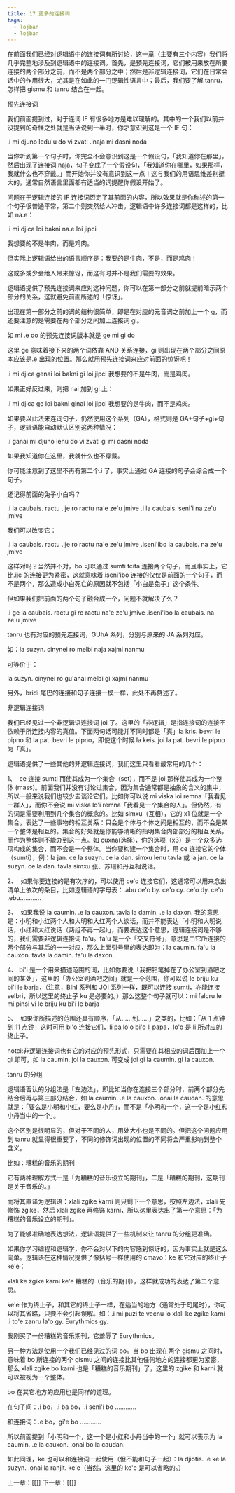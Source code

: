 ```yaml
---
title: 17 更多的连接词
tags:
  - lojban
  - lojban
---
```

在前面我们已经对逻辑语中的连接词有所讨论，这一章（主要有三个内容）我们将几乎完整地涉及到逻辑语中的连接词。首先，是预先连接词，它们被用来放在所要连接的两个部分之前，而不是两个部分之中；然后是非逻辑连接词，它们在日常会话中的作用很大，尤其是在如此的一门逻辑性语言中；最后，我们要了解 tanru，怎样把 gismu 和 tanru 结合在一起。

预先连接词

我们前面提到过，对于连词 IF 有很多地方是难以理解的。其中的一个我们以前并没提到的奇怪之处就是当话说到一半时，你才意识到这是一个 IF 句：

.i mi djuno ledu'u do vi zvati .inaja mi dasni noda

当你听到第一个句子时，你完全不会意识到这是一个假设句，「我知道你在那里」，然后出现了连接词 naja，句子变成了一个假设句，「我知道你在哪里，如果那样，我就什么也不穿戴。」而开始你并没有意识到这一点！这与我们的用语思维差别挺大的，通常自然语言里面都有适当的词提醒你假设开始了。

问题在于逻辑连接的 IF 连接词否定了其前面的内容，所以效果就是你称述的第一个句子很普通平常，第二个则突然给人冲击。逻辑语中许多连接词都是这样的，比如 na.e：

.i mi djica loi bakni na.e loi jipci

我想要的不是牛肉，而是鸡肉。

但实际上逻辑语给出的语言顺序是：我要的是牛肉，不是，而是鸡肉！

这或多或少会给人带来惊讶，而这有时并不是我们需要的效果。

逻辑语提供了预先连接词来应对这种问题，你可以在第一部分之前就提前暗示两个部分的关系，这就避免前面所述的「惊讶」。

出现在第一部分之前的词的结构很简单，即是在对应的元音词之前加上一个 g，而还要注意的是需要在两个部分之间加上连接词 gi。

如 mi .e do 的预先连接词版本就是 ge mi gi do

这里 ge 意味着接下来的两个词依靠 AND 关系连接，gi 则出现在两个部分之间原本应该是.e 出现的位置。那么就用预先连接词来应对前面的惊讶吧！

.i mi djica genai loi bakni gi loi jipci 我想要的不是牛肉，而是鸡肉。

如果正好反过来，则把 nai 加到 gi 上：

.i mi djica ge loi bakni ginai loi jipci 我想要的是牛肉，而不是鸡肉。

如果要以此法来连词句子，仍然使用这个系列（GA），格式则是 GA+句子+gi+句子，逻辑语能自动默认区别这两种情况：

.i ganai mi djuno lenu do vi zvati gi mi dasni noda

如果我知道你在这里，我就什么也不穿戴。

你可能注意到了这里不再有第二个.i 了，事实上通过 GA 连接的句子会综合成一个句子。

还记得前面的兔子小白吗？

.i la caubais. ractu .ije ro ractu na'e ze'u jmive .i la caubais. seni'i na ze'u jmive

我们可以改变它：

.i la caubais. ractu .ije ro ractu na'e ze'u jmive .iseni'ibo la caubais. na ze'u jmive

这样对吗？当然并不对，bo 可以通过 sumti tcita 连接两个句子，而且事实上，它比.ije 的连接更为紧密，这就意味着.iseni'ibo 连接的仅仅是前面的一个句子，而不是两个，那么造成小白死亡的原因就不包括「小白是兔子」这个条件。

但如果我们把前面的两个句子融合成一个，问题不就解决了么？

.i ge la caubais. ractu gi ro ractu na'e ze'u jmive .iseni'ibo la caubais. na ze'u jmive

tanru 也有对应的预先连接词，GUhA 系列，分别与原来的 JA 系列对应。

如：la suzyn. cinynei ro melbi naja xajmi nanmu

可等价于：

la suzyn. cinynei ro gu'anai melbi gi xajmi nanmu

另外，bridi 尾巴的连接和句子连接一模一样，此处不再赘述了。

非逻辑连接词

我们已经见过一个非逻辑语连接词 joi 了。这里的「非逻辑」是指连接词的连接不依赖于所连接内容的真值。下面两句话可能并不同时都是「真」la kris. bevri le pipno 和 la pat. bevri le pipno，即使这个时候 la keis. joi la pat. bevri le pipno 为「真」。

逻辑语提供了一些其他的非逻辑连接词，我们这里只看看最常用的几个：

1、  ce 连接 sumti 而使其成为一个集合（set），而不是 joi 那样使其成为一个整体 (mass)。前面我们并没有讨论过集合，因为集合通常都是抽象的含义的集中，所以一般来说我们也较少去谈论它们。比如你可以说 mi viska loi remna「我看见一群人」，而你不会说 mi viska lo'i remna「我看见一个集合的人」。但仍然，有的词是需要利用到几个集合的概念的。比如 simxu（互相），它的 x1 位就是一个集合，表达了一些事物的相互关系：只会是个体与个体之间是相互的，而不会是某一个整体是相互的。集合的好处就是你能够清晰的指明集合内部部分的相互关系，而作为整体则不能办到这一点。如 cuxna(选择)，你的选项（x3）是一个众多选项构成的集合，而不会是一个整体。当你要构建一个集合时，用 ce 连接它的个体（sumti），例：la jan. ce la suzyn. ce la dan. simxu lenu tavla 或 la jan. ce la suzyn. ce la dan. tavla simxu 张、苏珊和丹互相说话。

2、  如果你要连接的是有次序的，可以使用 ce'o 连接它们，这通常可以用来念出清单上依次的条目，比如逻辑语的字母表：.abu ce'o by. ce'o cy. ce'o dy. ce'o .ebu…………

3、  如果我说 la caumin. .e la cauxon. tavla la damin. .e la daxon. 我的意思是：小明和小红两个人和大明和大红两个人谈话，而并不能表达「小明和大明说话，小红和大红说话（两组不再一起）」，而要表达这个意思，逻辑连接词是不够的，我们需要非逻辑连接词 fa'u。fa'u 是一个「交叉符号」，意思是由它所连接的两个部分与其后的一一对应，那么上面引号里的表达即为：la caumin. fa'u la cauxon. tavla la damin. fa'u la daxon.

4、 bi'i 是一个用来描述范围的词，比如你要说「我把铅笔掉在了办公室到酒吧之间的某处」，这里的「办公室到酒吧之间」就是一个范围，你可以说 le briju ku bi'i le barja，（注意，BIhI 系列和 JOI 系列一样，既可以连接 sumti，亦能连接 selbri，所以这里的终止子 ku 是必要的。）那么这整个句子就可以：mi falcru le mi pinsi vi le briju ku bi'i le barja

5、  如果你所描述的范围还具有顺序，「从……到……」之类的，比如：「从 1 点钟到 11 点钟」这时可用 bi'o 连接它们，li pa lo'o bi'o li papa，lo'o 是 li 所对应的终止子。

notci:非逻辑连接词也有它的对应的预先形式，只需要在其相应的词后面加上一个 gi 即可，如 la caumin. joi la cauxon. 可变成 joi gi la caumin. gi la cauxon.

tanru 的分组

逻辑语否认的分组法是「左边法」，即比如当你在连接三个部分时，前两个部分先结合后再与第三部分结合，如 la caumin. .e la cauxon. .onai la caudan. 的意思就是：「要么是小明和小红，要么是小丹」，而不是「小明和一个，这一个是小红和小丹当中的一个」。

这个区别是很明显的，但对于不同的人，用处大小也是不同的。但把这个问题应用到 tanru 就显得很重要了，不同的修饰词出现的位置的不同将会严重影响到整个含义。

比如：糟糕的音乐的期刊

它有两种理解方式一是「为糟糕的音乐设立的期刊」，二是「糟糕的期刊，这期刊是关于音乐的。」

而将其直译为逻辑语：xlali zgike karni 则只剩下一个意思，按照左边法，xlali 先修饰 zgike，然后 xlali zgike 再修饰 karni，所以这里表达出了第一个意思：「为糟糕的音乐设立的期刊」。

为了能够准确地表达想法，逻辑语提供了一些机制来让 tanru 的分组更准确。

如果你学习编程和逻辑学，你不会对以下的内容感到惊讶的，因为事实上就是这么简单。逻辑语在这种情况提供了像括号一样使用的 cmavo：ke 和它对应的终止子 ke'e：

xlali ke zgike karni ke'e 糟糕的（音乐的期刊），这样就成功的表达了第二个意思。

ke'e 作为终止子，和其它的终止子一样，在适当的地方（通常处于句尾时），你可以将其省略，只要不会引起误解。如：.i mi puzi te vecnu lo xlali ke zgike karni .i to'e zanru la'o gy. Eurythmics gy.

我刚买了一份糟糕的音乐期刊，它羞辱了 Eurythmics。

另一种方法是使用一个我们已经见过的词 bo。当 bo 出现在两个 gismu 之间时，意味着 bo 所连接的两个 gismu 之间的连接比其他任何地方的连接都更为紧密，那么 xlali zgike bo karni 也是「糟糕的音乐期刊」了，这里的 zgike 和 karni 就可以被视为一个整体。

bo 在其它地方的应用也是同样的道理。

在句子间：.i bo，.i ba bo，.i seni'i bo …………

和连接词：.e bo，gi'e bo …………

所以前面提到「小明和一个，这一个是小红和小丹当中的一个」就可以表示为 la caumin. .e la cauxon. .onai bo la caudan.

如此同理，ke 也可以和连接词一起使用（但不能和句子一起）：la djiotis. .e ke la suzyn. .onai la ranjit. ke'e（当然，这里的 ke'e 是可以省略的。）



上一章：[[]]
下一章：[[]]
